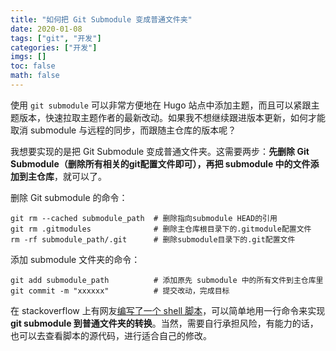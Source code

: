 ```yaml
---
title: "如何把 Git Submodule 变成普通文件夹"
date: 2020-01-08
tags: ["git", "开发"]
categories: ["开发"]
imgs: []
toc: false
math: false
---
```


使用 `git submodule` 可以非常方便地在 Hugo 站点中添加主题，而且可以紧跟主题版本，快速拉取主题作者的最新改动。如果我不想继续跟进版本更新，如何才能取消 submodule 与远程的同步，而跟随主仓库的版本呢？

我想要实现的是把 Git Submodule 变成普通文件夹。这需要两步：**先删除 Git Submodule（删除所有相关的git配置文件即可），再把 submodule 中的文件添加到主仓库**，就可以了。

删除 Git submodule 的命令：
```shell
git rm --cached submodule_path  # 删除指向submodule HEAD的引用
git rm .gitmodules              # 删除主仓库根目录下的.gitmodule配置文件
rm -rf submodule_path/.git      # 删除submodule目录下的.git配置文件
```

添加 submodule 文件夹的命令：
```shell
git add submodule_path          # 添加原先 submodule 中的所有文件到主仓库里
git commit -m "xxxxxx"          # 提交改动，完成目标
```

在 stackoverflow 上有网友[编写了一个 shell 脚本](https://stackoverflow.com/questions/1759587/un-submodule-a-git-submodule/43554035#43554035)，可以简单地用一行命令来实现 **git submodule 到普通文件夹的转换**。当然，需要自行承担风险，有能力的话，也可以去查看脚本的源代码，进行适合自己的修改。